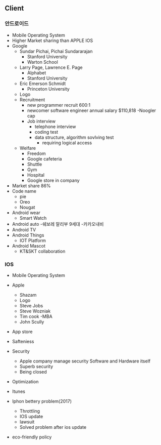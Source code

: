 ## Client
 ### 안드로이드
 - Mobile Operating System
 - Higher Market sharing than APPLE IOS
 - Google
   - Sundar Pichai, Pichai Sundararajan
     - Stanford University
     - Warton School
   - Larry Page, Lawrence E. Page
     - Alphabet
     - Stanford University
   - Eric Emerson Schmidt
     - Princeton University
   - Logo
   - Recruitment 
     - new programmer recruit 600:1
     - newcomer software engineer annual salary $110,818
       -Noogler cap
     - Job interview
       - telephone interview
       - coding test
       - data structure, algorithm sovlving test
         - requiring logical access
   - Welfare
     - Freedom
     - Google cafeteria
     - Shuttle
     - Gym
     - Hospital
     - Google store in company
 - Market share 86%
 - Code name
   - pie
   - Oreo
   - Nougat
 - Android wear
   - Smart Watch
 - Android auto
   -쉐보레 말리부 9세대
   -카카오내비
 - Android TV
 - Android Things
   - IOT Platform
 - Android Mascot
   - KT&SKT collaboration
  
 
 ### IOS
 - Mobile Operating System
 - Apple
   - Shazam
   - Logo
   - Steve Jobs
   - Steve Wozniak
   - Tim cook
     -MBA
   - John Scully
   
   
 - App store
 - Safteniess
 - Security
   - Apple company manage security Software and Hardware itself
   - Superb security
   - Being closed
 - Optimization
 - Itunes
 - Iphon bettery problem(2017)
   - Throttling
   - IOS update
   - lawsuit
   - Solved problem after ios update
 - eco-friendly policy
